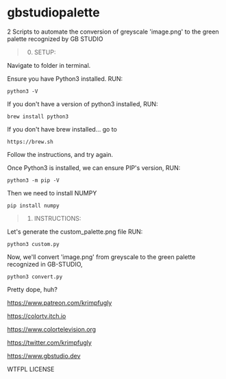 # gbstudiopalette

2 Scripts to automate the conversion of greyscale 'image.png' to the green palette recognized by GB STUDIO


>00. SETUP:

Navigate to folder in terminal.

Ensure you have Python3 installed.
RUN:

	python3 -V

If you don't have a version of python3 installed,
RUN: 

	brew install python3

If you don't have brew installed... go to 
	
	https://brew.sh
		
Follow the instructions, and try again.

Once Python3 is installed, we can ensure PIP's version,
RUN:

	python3 -m pip -V

Then we need to install NUMPY

	pip install numpy


>01. INSTRUCTIONS:

Let's generate the custom_palette.png file
RUN:

	python3 custom.py

Now, we'll convert 'image.png' from greyscale 
to the green palette recognized in GB-STUDIO,

	python3 convert.py

Pretty dope, huh?


https://www.patreon.com/krimpfugly

https://colortv.itch.io

https://www.colortelevision.org

https://twitter.com/krimpfugly

https://www.gbstudio.dev



WTFPL LICENSE 
